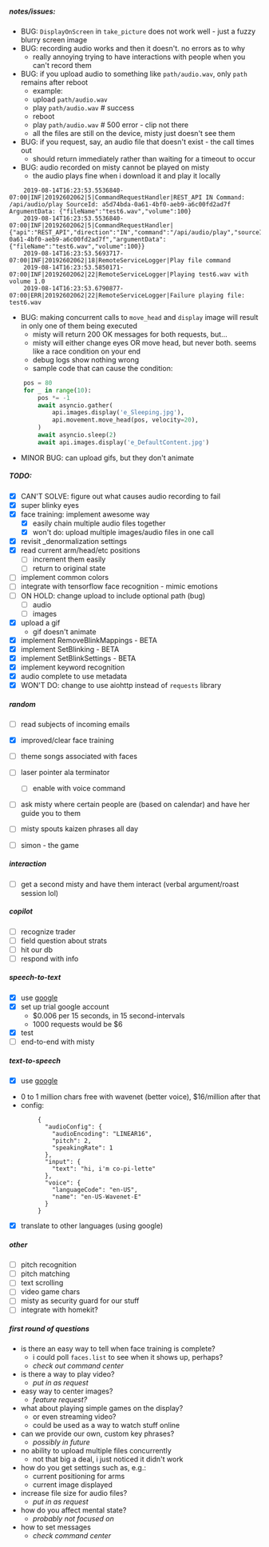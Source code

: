 ##### notes/issues:
- BUG: `DisplayOnScreen` in `take_picture` does not work well - just a fuzzy blurry screen image
- BUG: recording audio works and then it doesn't. no errors as to why
    - really annoying trying to have interactions with people when you can't record them
- BUG: if you upload audio to something like `path/audio.wav`, only `path` remains after reboot
    - example:
    - upload `path/audio.wav`
    - play `path/audio.wav`  # success
    - reboot
    - play `path/audio.wav`  # 500 error - clip not there
    - all the files are still on the device, misty just doesn't see them
- BUG: if you request, say, an audio file that doesn't exist - the call times out
    - should return immediately rather than waiting for a timeout to occur
- BUG: audio recorded on misty cannot be played on misty
  - the audio plays fine when i download it and play it locally

```text
    2019-08-14T16:23:53.5536840-07:00|INF|20192602062|5|CommandRequestHandler|REST_API IN Command: /api/audio/play SourceId: a5d74bda-0a61-4bf0-aeb9-a6c00fd2ad7f ArgumentData: {"fileName":"test6.wav","volume":100} 
    2019-08-14T16:23:53.5536840-07:00|INF|20192602062|5|CommandRequestHandler|{"api":"REST_API","direction":"IN","command":"/api/audio/play","sourceId":"a5d74bda-0a61-4bf0-aeb9-a6c00fd2ad7f","argumentData":{"fileName":"test6.wav","volume":100}} 
    2019-08-14T16:23:53.5693717-07:00|INF|20192602062|18|RemoteServiceLogger|Play file command 
    2019-08-14T16:23:53.5850171-07:00|INF|20192602062|22|RemoteServiceLogger|Playing test6.wav with volume 1.0 
    2019-08-14T16:23:53.6790877-07:00|ERR|20192602062|22|RemoteServiceLogger|Failure playing file: test6.wav 
```
- BUG: making concurrent calls to `move_head` and `display` image will result in only one of them being executed
    - misty will return 200 OK messages for both requests, but...
    - misty will either change eyes OR move head, but never both. seems like a race condition on your end
    - debug logs show nothing wrong
    - sample code that can cause the condition:

```python
    pos = 80
    for _ in range(10):
        pos *= -1
        await asyncio.gather(
            api.images.display('e_Sleeping.jpg'),
            api.movement.move_head(pos, velocity=20),
        )
        await asyncio.sleep(2)
        await api.images.display('e_DefaultContent.jpg')
```
- MINOR BUG: can upload gifs, but they don't animate
    
##### TODO:
- [x] CAN'T SOLVE: figure out what causes audio recording to fail
- [x] super blinky eyes
- [x] face training: implement awesome way
    - [x] easily chain multiple audio files together
    - [x] won't do: upload multiple images/audio files in one call
- [x] revisit _denormalization settings
- [x] read current arm/head/etc positions
    - [ ] increment them easily
    - [ ] return to original state
- [ ] implement common colors
- [ ] integrate with tensorflow face recognition - mimic emotions
- [ ] ON HOLD: change upload to include optional path (bug)
    - [ ] audio
    - [ ] images
- [x] upload a gif
    - gif doesn't animate
- [x] implement RemoveBlinkMappings - BETA
- [x] implement SetBlinking - BETA
- [x] implement SetBlinkSettings - BETA
- [x] implement keyword recognition
- [x] audio complete to use metadata
- [x] WON'T DO: change to use aiohttp instead of `requests` library

##### random
- [ ] read subjects of incoming emails
- [x] improved/clear face training
- [ ] theme songs associated with faces
- [ ] laser pointer ala terminator
    - [ ] enable with voice command
- [ ] ask misty where certain people are (based on calendar) and have her guide you to them
- [ ] misty spouts kaizen phrases all day
- [ ] simon - the game


##### interaction
- [ ] get a second misty and have them interact (verbal argument/roast session lol)

##### copilot
- [ ] recognize trader
- [ ] field question about strats
- [ ] hit our db
- [ ] respond with info

##### speech-to-text
- [x] use [google](https://cloud.google.com/speech-to-text/)
- [x] set up trial google account
  - $0.006 per 15 seconds, in 15 second-intervals
  - 1000 requests would be $6
- [x] test 
- [ ] end-to-end with misty

##### text-to-speech
- [x] use [google](https://cloud.google.com/text-to-speech/)
- 0 to 1 million chars free with wavenet (better voice), $16/million after that
- config:
```
        {
          "audioConfig": {
            "audioEncoding": "LINEAR16",
            "pitch": 2,
            "speakingRate": 1
          },
          "input": {
            "text": "hi, i'm co-pi-lette"
          },
          "voice": {
            "languageCode": "en-US",
            "name": "en-US-Wavenet-E"
          }
        }
```

- [x] translate to other languages (using google)

##### other
- [ ] pitch recognition
- [ ] pitch matching
- [ ] text scrolling
- [ ] video game chars
- [ ] misty as security guard for our stuff
- [ ] integrate with homekit?

##### first round of questions
 - is there an easy way to tell when face training is complete?
    - i could poll `faces.list` to see when it shows up, perhaps?
    - _check out command center_
 - is there a way to play video?
    - _put in as request_
 - easy way to center images?
    - _feature request?_
 - what about playing simple games on the display?
    - or even streaming video?
    - could be used as a way to watch stuff online
 - can we provide our own, custom key phrases?
    - _possibly in future_
 - no ability to upload multiple files concurrently
    - not that big a deal, i just noticed it didn't work
 - how do you get settings such as, e.g.:
    - current positioning for arms
    - current image displayed
 - increase file size for audio files?
    - _put in as request_
 - how do you affect mental state?
    - _probably not focused on_
 - how to set messages
    - _check command center_
